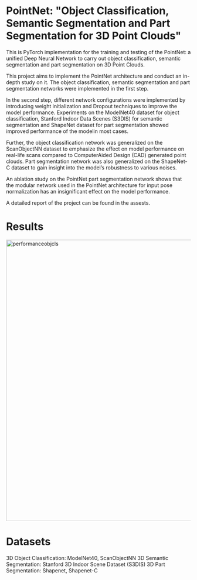 # PointNet: "Object Classification, Semantic Segmentation and Part Segmentation for 3D Point Clouds"
This is PyTorch implementation for the training and testing of the PointNet: a unified Deep Neural Network to carry out object classification, semantic segmentation and part segmentation on 3D Point Clouds.

This project aims to implement the PointNet architecture and conduct an in-depth study on it. The object classification, semantic
segmentation and part segmentation networks were implemented in the first step. 

In the second step, different network configurations were implemented by introducing weight initialization
and Dropout techniques to improve the model performance. Experiments on the ModelNet40
dataset for object classification, Stanford Indoor Data Scenes (S3DIS) for semantic segmentation and ShapeNet dataset for part segmentation showed improved performance of the modelin most cases. 

Further, the object classification network was generalized on the ScanObjectNN dataset to emphasize the effect on model performance on real-life scans compared to ComputerAided Design (CAD) generated point clouds. Part segmentation network was also generalized
on the ShapeNet-C dataset to gain insight into the model’s robustness to various noises. 

An ablation study on the PointNet part segmentation network shows that the modular network used in the PointNet architecture for input pose normalization has an insignificant effect on the model performance.

A detailed report of the project can be found in the assests.


# Results
<img width="765" alt="performanceobjcls" src="https://user-images.githubusercontent.com/65668108/203984481-43a3295b-f6ef-4043-b48b-5af573628fb0.png">

# Datasets
3D Object Classification: ModelNet40, ScanObjectNN
3D Semantic Segmentation: Stanford 3D Indoor Scene Dataset (S3DIS)
3D Part Segmentation: Shapenet, Shapenet-C




